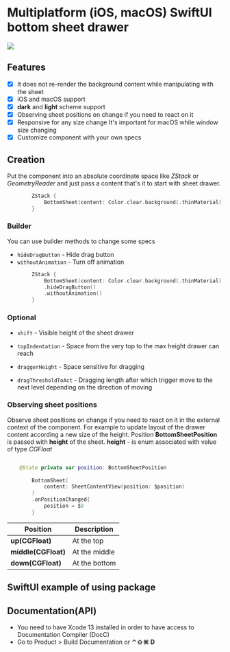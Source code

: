 # Multiplatform (iOS, macOS) SwiftUI bottom sheet drawer

[![](https://img.shields.io/endpoint?url=https%3A%2F%2Fswiftpackageindex.com%2Fapi%2Fpackages%2Fswiftuiux%2Fswiftui-bottomsheet-drawer%2Fbadge%3Ftype%3Dplatforms)](https://swiftpackageindex.com/swiftuiux/swiftui-bottomsheet-drawer)

 ## Features
- [x] It does not re-render the background content while manipulating with the sheet
- [x] iOS and macOS support
- [x] **dark** and **light** scheme support
- [x] Observing sheet positions on change if you need to react on it
- [x] Responsive for any size change It's important for macOS while window size changing
- [x] Customize component with your own specs

## Creation

Put the component into an absolute coordinate space like *ZStack* or *GeometryReader* and just pass a content that's it to start with sheet drawer.

```swift
        ZStack {
            BottomSheet(content: Color.clear.background(.thinMaterial))
        }
```

### Builder
You can use builder methods to change some specs

* `hideDragButton` - Hide drag button
* `withoutAnimation` - Turn off animation

```swift
        ZStack {
            BottomSheet(content: Color.clear.background(.thinMaterial))
            .hideDragButton()
            .withoutAnimation()
        }
```


### Optional

* `shift` - Visible height of the sheet drawer
* `topIndentation` - Space from the very top to the max height drawer can reach

* `draggerHeight` - Space sensitive for dragging
* `dragThresholdToAct` - Dragging length after which trigger move to the next level depending on the direction of moving



### Observing sheet positions
Observe sheet positions on change if you need to react on it in the external context of the component. For example to update layout of the drawer content according a new size of the height.
Position **BottomSheetPosition** is passed with **height** of the sheet. 
**height** - is enum associated with value of type *CGFloat*

```swift

    @State private var position: BottomSheetPosition
    
        BottomSheet(
            content: SheetContentView(position: $position)
        )
        .onPositionChanged{
            position = $0
        }
```

| Position | Description |
| --- | --- |
|**up(CGFloat)**| At the top |
|**middle(CGFloat)**| At the middle |
|**down(CGFloat)**| At the bottom |

## SwiftUI example of using package



## Documentation(API)
- You need to have Xcode 13 installed in order to have access to Documentation Compiler (DocC)
- Go to Product > Build Documentation or **⌃⇧⌘ D**

